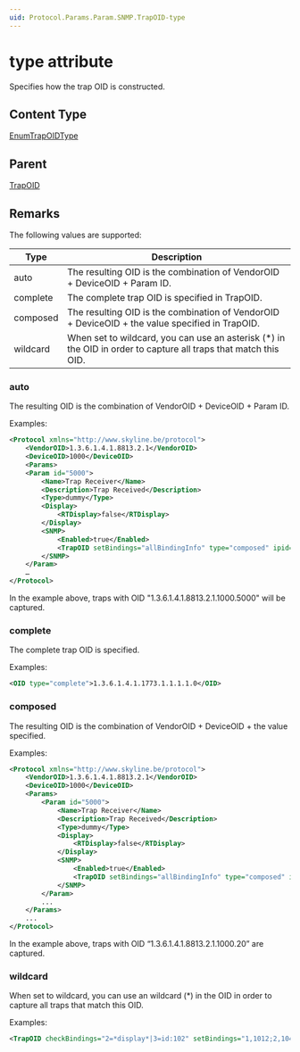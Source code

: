 ```yaml
---
uid: Protocol.Params.Param.SNMP.TrapOID-type
---
```


# type attribute

Specifies how the trap OID is constructed.

## Content Type

[EnumTrapOIDType](xref:Protocol-EnumTrapOIDType)

## Parent

[TrapOID](xref:Protocol.Params.Param.SNMP.TrapOID)

## Remarks

The following values are supported:

|Type|Description
|--- |--- |
|auto|The resulting OID is the combination of VendorOID + DeviceOID + Param ID.|
|complete|The complete trap OID is specified in TrapOID.|
|composed|The resulting OID is the combination of VendorOID + DeviceOID + the value specified in TrapOID.|
|wildcard|When set to wildcard, you can use an asterisk (*) in the OID in order to capture all traps that match this OID.|

### auto

The resulting OID is the combination of VendorOID + DeviceOID + Param ID.

Examples:

```xml
<Protocol xmlns="http://www.skyline.be/protocol">
    <VendorOID>1.3.6.1.4.1.8813.2.1</VendorOID>
    <DeviceOID>1000</DeviceOID>
    <Params>
    <Param id="5000">
    	<Name>Trap Receiver</Name>
    	<Description>Trap Received</Description>
    	<Type>dummy</Type>
    	<Display>
    		<RTDisplay>false</RTDisplay>
    	</Display>
    	<SNMP>
    		<Enabled>true</Enabled>
    		<TrapOID setBindings="allBindingInfo" type="composed" ipid="4998">20</TrapOID>
    	</SNMP>
    </Param>
    …
</Protocol>
```

In the example above, traps with OID "1.3.6.1.4.1.8813.2.1.1000.5000" will be captured.

### complete

The complete trap OID is specified.

Examples:

```xml
<OID type="complete">1.3.6.1.4.1.1773.1.1.1.1.0</OID>
```

### composed

The resulting OID is the combination of VendorOID + DeviceOID + the value specified.

Examples:

```xml
<Protocol xmlns="http://www.skyline.be/protocol">
    <VendorOID>1.3.6.1.4.1.8813.2.1</VendorOID>
    <DeviceOID>1000</DeviceOID>
    <Params>
    	<Param id="5000">
    		<Name>Trap Receiver</Name>
    		<Description>Trap Received</Description>
    		<Type>dummy</Type>
    		<Display>
    			<RTDisplay>false</RTDisplay>
    		</Display>
    		<SNMP>
    			<Enabled>true</Enabled>
    			<TrapOID setBindings="allBindingInfo" type="composed" ipid="4998">20</TrapOID>
    		</SNMP>
    	</Param>
    	...
    </Params>
    ...
</Protocol>
```

In the example above, traps with OID “1.3.6.1.4.1.8813.2.1.1000.20” are captured.

### wildcard

When set to wildcard, you can use an wildcard (*) in the OID in order to capture all traps that match this OID.

Examples:

```xml
<TrapOID checkBindings="2=*display*|3=id:102" setBindings="1,1012;2,1045" ipid="205" mapAlarm="TRUE|Severity:4:Normal,Normal;Warning,Warning*;Minor,Minor,Minor low,minor high;Major,Major*;Critical,Critica*;Timeout,Timeout;Information,Information|Value:A trap is received from '[1]': Parameter '[2]' has value '[3]'|Link:1,2" type="wildcard">1.3.6.1.4.1.8813.*</TrapOID>
```
